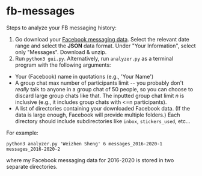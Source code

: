 # fb-messages

Steps to analyze your FB messaging history:
1. Go download your [Facebook messaging data](http://facebook.com/dyi). Select the relevant date range and select the **JSON** data format. Under "Your Information", select only "Messages". Download & unzip.
2. Run `python3 gui.py`. Alternatively, run `analyzer.py` as a terminal program with the following arguments:
  - Your (Facebook) name in quotations (e.g., 'Your Name')
  - A group chat max number of participants limit -- you probably don't *really* talk to anyone in a group chat of 50 people, so you can choose to discard large group chats like that. The inputted group chat limit *n* is inclusive (e.g., it includes group chats with <=n participants).
  - A list of directories containing your downloaded Facebook data. (If the data is large enough, Facebook will provide multiple folders.) Each directory should include subdirectories like `inbox`, `stickers_used`, etc...
  
  For example:
  ```
  python3 analyzer.py 'Weizhen Sheng' 6 messages_2016-2020-1 messages_2016-2020-2
  ```
  
  where my Facebook messaging data for 2016-2020 is stored in two separate directories.
